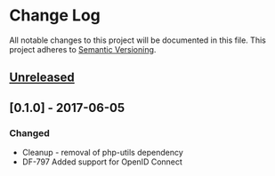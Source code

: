 # Change Log
All notable changes to this project will be documented in this file.
This project adheres to [Semantic Versioning](http://semver.org/).

## [Unreleased]

## [0.1.0] - 2017-06-05
### Changed
- Cleanup - removal of php-utils dependency
- DF-797 Added support for OpenID Connect

[Unreleased]: https://github.com/dreamfactorysoftware/df-oidc/compare/0.1.0...HEAD